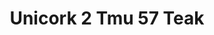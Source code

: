 ---
title: Unicork 2 Tmu 57 Teak
designer: To Market
image_primary: img/TMU%2057%20TEAK.jpg
href: https://www.tomkt.com/unicork-2-swatches
description: "11.82%22%20x%2023.63%22%20TILES"
tags: 
  - to-market
  - cork-flooring
category: cork-flooring
subtitle: 
manufacturer: ToMarket
slug: /manufacturers/to-market/cork-flooring/to-market-unicork-2-tmu-57-teak
---